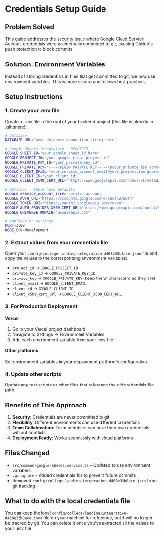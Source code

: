 # Credentials Setup Guide

## Problem Solved
This guide addresses the security issue where Google Cloud Service Account credentials were accidentally committed to git, causing GitHub's push protection to block commits.

## Solution: Environment Variables

Instead of storing credentials in files that get committed to git, we now use environment variables. This is more secure and follows best practices.

## Setup Instructions

### 1. Create your .env file
Create a `.env` file in the root of your backend project (this file is already in .gitignore):

```bash
# Database
DATABASE_URL="your_database_connection_string_here"

# Google Sheets Integration - REQUIRED
GOOGLE_SHEET_ID="your_google_sheet_id_here"
GOOGLE_PROJECT_ID="your_google_cloud_project_id"
GOOGLE_PRIVATE_KEY_ID="your_private_key_id"
GOOGLE_PRIVATE_KEY="-----BEGIN PRIVATE KEY-----\nyour_private_key_content_here\n-----END PRIVATE KEY-----"
GOOGLE_CLIENT_EMAIL="your_service_account_email@your_project.iam.gserviceaccount.com"
GOOGLE_CLIENT_ID="your_client_id"
GOOGLE_CLIENT_X509_CERT_URL="https://www.googleapis.com/robot/v1/metadata/x509/your_service_account_email%40your_project.iam.gserviceaccount.com"

# Optional - these have defaults
GOOGLE_SERVICE_ACCOUNT_TYPE="service_account"
GOOGLE_AUTH_URI="https://accounts.google.com/o/oauth2/auth"
GOOGLE_TOKEN_URI="https://oauth2.googleapis.com/token"
GOOGLE_AUTH_PROVIDER_X509_CERT_URL="https://www.googleapis.com/oauth2/v1/certs"
GOOGLE_UNIVERSE_DOMAIN="googleapis.com"

# Application settings
PORT=3000
NODE_ENV=development
```

### 2. Extract values from your credentials file
Open your `config/college-landing-integration-d468e35b8ace.json` file and copy the values to the corresponding environment variables:

- `project_id` → `GOOGLE_PROJECT_ID`
- `private_key_id` → `GOOGLE_PRIVATE_KEY_ID`
- `private_key` → `GOOGLE_PRIVATE_KEY` (keep the \n characters as they are)
- `client_email` → `GOOGLE_CLIENT_EMAIL`
- `client_id` → `GOOGLE_CLIENT_ID`
- `client_x509_cert_url` → `GOOGLE_CLIENT_X509_CERT_URL`

### 3. For Production Deployment

#### Vercel
1. Go to your Vercel project dashboard
2. Navigate to Settings → Environment Variables
3. Add each environment variable from your .env file

#### Other platforms
Set environment variables in your deployment platform's configuration.

### 4. Update other scripts
Update any test scripts or other files that reference the old credentials file path.

## Benefits of This Approach

1. **Security**: Credentials are never committed to git
2. **Flexibility**: Different environments can use different credentials
3. **Team Collaboration**: Team members can have their own credentials without conflicts
4. **Deployment Ready**: Works seamlessly with cloud platforms

## Files Changed

- `src/common/google-sheets.service.ts` - Updated to use environment variables
- `.gitignore` - Added credentials file to prevent future commits
- Removed `config/college-landing-integration-d468e35b8ace.json` from git tracking

## What to do with the local credentials file

You can keep the local `config/college-landing-integration-d468e35b8ace.json` file on your machine for reference, but it will no longer be tracked by git. You can delete it once you've extracted all the values to your .env file. 
